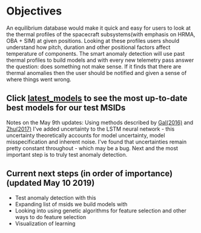 # Objectives

An equilibrium database would make it quick and easy for users to look at the thermal profiles of the spacecraft subsystems(with emphasis on HRMA, OBA + SIM) at given positions. Looking at these profiles users should understand how pitch, duration and other positional factors affect temperature of components. 
The smart anomaly detection will use past thermal profiles to build models and with every new telemetry pass answer the question: does something not make sense. If it finds that there are thermal anomalies then the user should be notified and given a sense of where things went wrong. 

## Click [latest_models](https://github.com/chandra-mta/mtanb/blob/master/SAD/latest_models/readme.md) to see the most up-to-date best models for our test MSIDs
Notes on the May 9th updates: 
Using methods described by [Gal(2016)](http://papers.nips.cc/paper/6241-a-theoretically-grounded-application-of-dropout-in-recurrent-neural-networks.pdf) and [Zhu(2017)](https://arxiv.org/abs/1709.01907) I've added uncertainty to the LSTM neural network - this uncertainty theoretically accounts for model uncertainty, model misspecification and inherent noise. I've found that uncertainties remain pretty constant throughout - which may be a bug. Next and the most important step is to truly test anomaly detection.

## Current next steps (in order of importance) (updated May 10 2019)
- Test anomaly detection with this
- Expanding list of msids we build models with 
- Looking into using genetic algorithms for feature selection and other ways to do feature selection
- Visualization of learning
